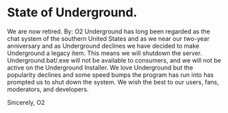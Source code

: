 # State of Underground.
We are now retired.
By: O2
Underground has long been regarded as the chat system of the southern United States and as we near our two-year anniversary and as Underground declines we have decided to make Underground a legacy item. This means we will shutdown the server. Underground.bat/.exe will not be available to consumers, and we will not be active on the Underground Installer. We love Underground but the popularity declines and some speed bumps the program has run into has prompted us to shut down the system. We wish the best to our users, fans, moderators, and developers.

Sincerely,
	        O2

